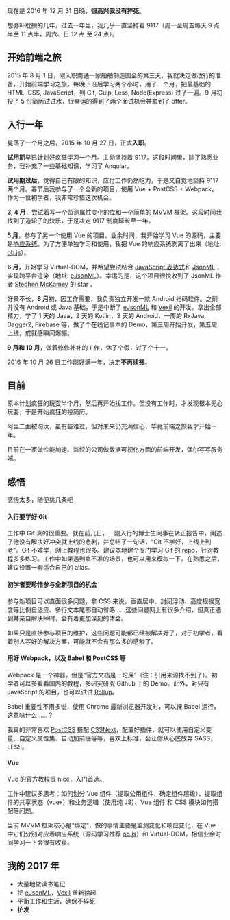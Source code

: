 现在是 2016 年 12 月 31 日晚，**很高兴我没有猝死**。

想弥补耽搁的几年，过去一年里，我几乎一直坚持着 9117（周一至周五每天 9 点半至 11 点半，周六、日 12 点 至 24 点）。

开始前端之旅
---

2015 年 8 月 1 日，刚入职南通一家船舶制造国企的第三天，我就决定做改行的准备，开始前端学习之旅。每晚下班后学习两个小时，用了一个月，把最基础的 HTML, CSS, JavaScript，到 Git, Gulp, Less, Node(Express) 过了一遍。9 月初投了 5 份简历试试水，很幸运的得到了两个面试机会并拿到了 offer。

入行一年
---

晃荡了一个月之后，2015 年 10 月 27 日，正式**入职**。

**试用期**早已计划好疯狂学习一个月。主动坚持着 9117。这段时间里，除了熟悉业务，我补充了一些基础知识，学习了 Angular。

**试用期过后**，觉得自己有限的知识，应付工作仍然吃力，于是又自觉地坚持 9117 两个月。春节后我参与了一个全新的项目，使用 Vue + PostCSS + Webpack。作为一位初学者，我非常珍惜这次机会。

**3, 4 月**，尝试着写一个监测属性变化的库和一个简单的 MVVM 框架。这段时间我找到了造轮子的快乐，于是决定 9117 制度延长至一年。

**5 月**，参与了另一个使用 Vue 的项目。业余时间，我开始学习 Vue 的源码，主要是[响应系统][use-vue-to-observe-property]。为了方便单独学习和使用，我把 Vue 的响应系统剥离了出来（地址: [ob.js][ob.js]）。

**6 月**，开始学习 Virtual-DOM，并希望尝试结合 [JavaScript 表达式][JEP]和 [JsonML][JsonML] ，实现跨平台渲染（地址: [eJsonML][eJsonML]）。幸运的是，这个项目很快收到了 JsonML 作者 [Stephen McKamey][mckamey] 的 star 。

好景不长，**8 月**初，因工作需要，我负责独立开发一款 Android 扫码软件。之前并没有 Android 或 Java 基础，于是中断了 [eJsonML][eJsonML] 和 [Vexil][Vexil] 的开发。拿出全部精力，学了 1 天的 Java，2 天的 Kotlin，3 天的 Android，一周的 RxJava, Dagger2, Firebase 等，做了个在线记事本的 Demo，第三周开始开发，第五周上线，成就感瞬间爆棚。

**9 月和 10 月**，做着修修补补的工作，休了个假，过了个十一。

2016 年 10 月 26 日工作刚好满一年，决定**不再续签**。

目前
---

原本计划疯狂的玩耍半个月，然后再开始找工作。但没有工作时，才发现根本无心玩耍，于是开始疯狂的投简历。

阿里二面被淘汰，虽有些难过，但对未来仍充满信心，毕竟前端之旅我才开始一年。

目前在一家做性能加速、监控的公司做数据可视化方面的前端开发，偶尔写写服务端。

感悟
---
感悟太多，随便挑几条吧

#### 入行要学好 Git

工作中 Git 真的很重要。就在前几日，一刚入行的博士生同事在转正报告中，阐述了他没有解决好冲突就上线的悲剧，并总结了一句话，“Git 不学好，上线上到老”。Git 不难学，网上教程也很多。建议本地建个专门学习 Git 的 repo，针对教程多多练习。工作中如果遇到拿不准的场景，也可以用来模拟一下。在熟悉之后，建议设置一套适合自己的 alias。

#### 初学者要珍惜参与全新项目的机会

参与新项目可以直面很多问题，拿 CSS 来说，垂直居中、封闭浮动、高度根据宽度等比例自适应、多行文本尾部自动省略……这些问题网上有很多介绍，但真正遇到并亲自解决掉时，会有着更加深刻的体会。

如果只是直接参与项目的维护，这些问题可能都已经被解决好了，对于初学者，看着别人写好的解决方案，可能就不会有那么多的感触了。

#### 用好 Webpack，以及 Babel 和 PostCSS 等

Webpack 是一个神器，但是“官方文档是一坨屎”（注：引用来源找不到了）。初学者可以多看看国内的教程，多研究研究 Github 上的 Demo。此外，对只有 JavaScript 的项目，也可以试试 [Rollup](http://rollupjs.org/)。

Babel 重要性不用多说，使用 Chrome 最新浏览器开发时，可以裸 Babel 运行，这意味什么……？

我真的非常喜欢 [PostCSS](http://postcss.org/) 搭配 [CSSNext](http://cssnext.io/)，配置好插件，就可以使用自定义变量、自定义属性集、自动加前缀等等，喜欢上标准，会让你从心底放弃 SASS，LESS。

#### Vue

Vue 的官方教程很 nice，入门首选。

工作中建议多思考：如何划分 Vue 组件（提取公用组件、确定组件层级）、提取组件的共享状态（vuex）和业务逻辑（使用纯 JS）、Vue 组件 和 CSS 模块如何搭配等问题。

当前 MVVM 框架核心是“绑定”，做的事情主要是监测变化和响应变化，在 Vue 中它们分别对应着响应系统（源码学习推荐 [ob.js][ob.js]）和 Virtual-DOM，相信业余时间学习一下会很有收获。

我的 2017 年
---

- 大量地做读书笔记
- 把 [eJsonML][eJsonML]，[Vexil][Vexil] 重新拾起
- 平衡工作和生活，确保不猝死
- **护发**

[JsonML]: http://jsonml.org/
[eJsonML]: https://github.com/cnlon/ejsonml
[Vexil]: https://github.com/vexiljs/vexil
[JEP]: https://github.com/cnlon/jep
[ob.js]: https://github.com/cnlon/ob.js
[mckamey]: https://github.com/mckamey "Stephen McKamey"
[use-vue-to-observe-property]: https://segmentfault.com/a/1190000007494308
